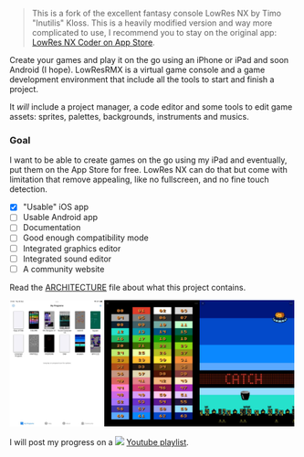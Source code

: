 > This is a fork of the excellent fantasy console LowRes NX by Timo "Inutilis" Kloss.
> This is a heavily modified version and way more complicated to use, I recommend you to stay on the original app: [LowRes NX Coder on App Store](https://apps.apple.com/app/lowres-nx-coder/id1318884577).

Create your games and play it on the go using an iPhone or iPad and soon Android (I hope). LowResRMX is a virtual game console and a game development environment that include all the tools to start and finish a project.

It _will_ include a project manager, a code editor and some tools to edit game assets: sprites, palettes, backgrounds, instruments and musics.

### Goal

I want to be able to create games on the go using my iPad and eventually, put them on the App Store for free. LowRes NX can do that but come with limitation that remove appealing, like no fullscreen, and no fine touch detection.

- [x] "Usable" iOS app
- [ ] Usable Android app
- [ ] Documentation
- [ ] Good enough compatibility mode
- [ ] Integrated graphics editor
- [ ] Integrated sound editor
- [ ] A community website

Read the [ARCHITECTURE](ARCHITECTURE.md) file about what this project contains.

<img alt="Programs list of the iOs App" src=".github/screenshot/01_my_programs.jpg" width="33%" height="auto"><img alt="Famicube color palette" src=".github/screenshot/02_colors.jpg" width="33%" height="auto"><img alt="WIP Kaboom remake" src=".github/screenshot/03_revasion.jpg" width="33%" height="auto">

I will post my progress on a
<img src="https://github.com/moechofe/LowResRMX/assets/79093/59453f11-9f97-4883-8c18-e16069ebfd65" height="14rem" width="auto"> [Youtube playlist](https://www.youtube.com/playlist?list=PLtmKVaz_2Cxe6pG7VbQfw5drkJsSpV3C6).


